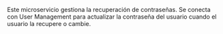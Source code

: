 Este microservicio gestiona la recuperación de contraseñas. Se conecta con User Management para actualizar la contraseña del usuario cuando el usuario la recupere o cambie.